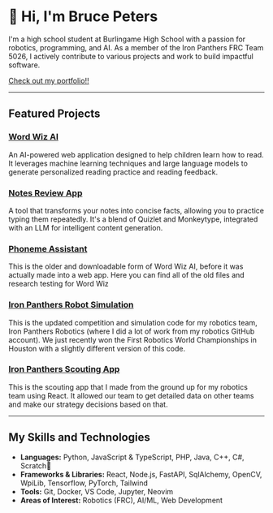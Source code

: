 # 👋 Hi, I'm Bruce Peters

I'm a high school student at Burlingame High School with a passion for robotics, programming, and AI. As a member of the Iron Panthers FRC Team 5026, I actively contribute to various projects and work to build impactful software.

[Check out my portfolio!!](https://bruce-peters.github.io/)

---

## Featured Projects

### [Word Wiz AI](https://github.com/bruce-peters/word-wiz-ai)
An AI-powered web application designed to help children learn how to read. It leverages machine learning techniques and large language models to generate personalized reading practice and reading feedback.

### [Notes Review App](https://github.com/bruce-peters/notes-reviewA-app)
A tool that transforms your notes into concise facts, allowing you to practice typing them repeatedly. It's a blend of Quizlet and Monkeytype, integrated with an LLM for intelligent content generation.

### [Phoneme Assistant](https://github.com/bruce-peters/phoneme-assistant)
This is the older and downloadable form of Word Wiz AI, before it was actually made into a web app. Here you can find all of the old files and research testing for Word Wiz

### [Iron Panthers Robot Simulation](https://github.com/Iron-Panthers/SIM-2025)
This is the updated competition and simulation code for my robotics team, Iron Panthers Robotics (where I did a lot of work from my robotics GitHub account). We just recently won the First Robotics World Championships in Houston with a slightly different version of this code.

### [Iron Panthers Scouting App](https://github.com/Iron-Panthers/2025-scout)
This is the scouting app that I made from the ground up for my robotics team using React. It allowed our team to get detailed data on other teams and make our strategy decisions based on that.

---

## My Skills and Technologies

- **Languages:** Python, JavaScript & TypeScript, PHP, Java, C++, C#, Scratch🤨
- **Frameworks & Libraries:** React, Node.js, FastAPI, SqlAlchemy, OpenCV, WpiLib, Tensorflow, PyTorch, Tailwind
- **Tools:** Git, Docker, VS Code, Jupyter, Neovim
- **Areas of Interest:** Robotics (FRC), AI/ML, Web Development
